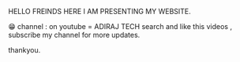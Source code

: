 HELLO FREINDS HERE I AM PRESENTING MY WEBSITE.

<!--
**Adityaraj2009/Adityaraj2009** is a ✨ _special_ ✨ repository because its `README.md` (this file) appears on your GitHub profile.

Here are some ideas to get you started:

- 🔭 I’m currently working on Websites.
- 🌱 I’m currently learning that how to make Websites portfolio and designing
- 👯 I’m looking to collaborate on websites
- 🤔 I’m looking for help with other's 
- 💬 Ask me about websites , making HTML , portfolio , and others....
- 📫 How to reach me: Aditya2009remy@gmail.com
- 😄 Pronouns: Jokes.
- ⚡ Fun fact: The first oranges weren’t orange
-->😁 channel : on youtube = ADIRAJ TECH search and like this videos , subscribe my channel for more updates.

thankyou.
